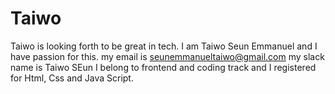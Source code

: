 # Taiwo
Taiwo is looking forth to be great in tech.
I am Taiwo Seun Emmanuel and I have passion for this.
my email is seunemmanueltaiwo@gmail.com
my  slack name is Taiwo SEun
I belong to frontend and coding track and I registered for Html, Css and Java Script.
